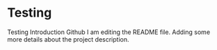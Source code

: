 # Testing
Testing Introduction Github
I am editing the README file. Adding some more details about the project description.
